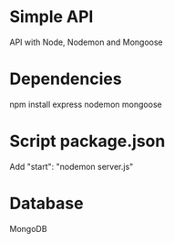 # Simple API
API with Node, Nodemon and Mongoose

# Dependencies
npm install express nodemon mongoose

# Script package.json
Add "start": "nodemon server.js"
 
# Database
MongoDB